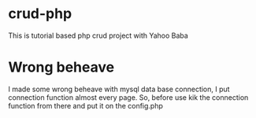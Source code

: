 # crud-php
This is tutorial based php crud project with Yahoo Baba
# Wrong beheave
I made some wrong beheave with mysql data base connection, I put connection function almost every page. So, before use kik the connection function from there and put it on the config.php
